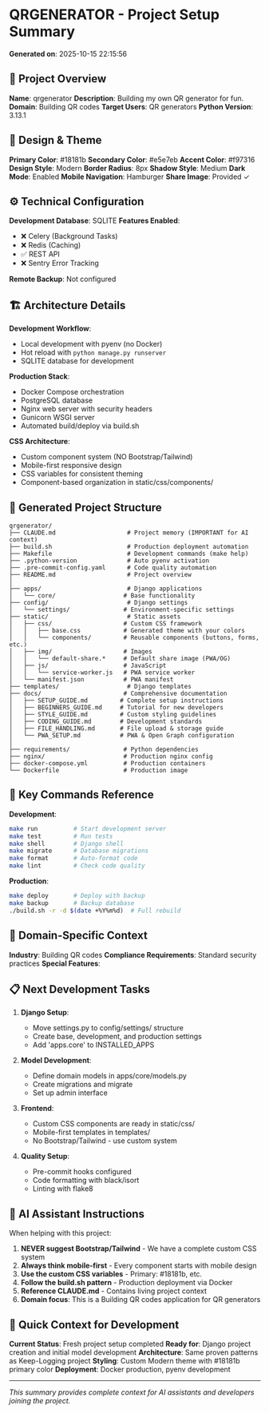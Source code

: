 # QRGENERATOR - Project Setup Summary

**Generated on**: 2025-10-15 22:15:56

## 🎯 Project Overview

**Name**: qrgenerator
**Description**: Building my own QR generator for fun.
**Domain**: Building QR codes
**Target Users**: QR generators
**Python Version**: 3.13.1

## 🎨 Design & Theme

**Primary Color**: #18181b
**Secondary Color**: #e5e7eb
**Accent Color**: #f97316
**Design Style**: Modern
**Border Radius**: 8px
**Shadow Style**: Medium
**Dark Mode**: Enabled
**Mobile Navigation**: Hamburger
**Share Image**: Provided ✓

## ⚙️ Technical Configuration

**Development Database**: SQLITE
**Features Enabled**:
- ❌ Celery (Background Tasks)
- ❌ Redis (Caching)
- ✅ REST API
- ❌ Sentry Error Tracking

**Remote Backup**: Not configured


## 🏗️ Architecture Details

**Development Workflow**:
- Local development with pyenv (no Docker)
- Hot reload with `python manage.py runserver`
- SQLITE database for development

**Production Stack**:
- Docker Compose orchestration
- PostgreSQL database
- Nginx web server with security headers
- Gunicorn WSGI server
- Automated build/deploy via build.sh

**CSS Architecture**:
- Custom component system (NO Bootstrap/Tailwind)
- Mobile-first responsive design
- CSS variables for consistent theming
- Component-based organization in static/css/components/

## 📁 Generated Project Structure

```
qrgenerator/
├── CLAUDE.md                    # Project memory (IMPORTANT for AI context)
├── build.sh                     # Production deployment automation
├── Makefile                     # Development commands (make help)
├── .python-version              # Auto pyenv activation
├── .pre-commit-config.yaml      # Code quality automation
├── README.md                    # Project overview
│
├── apps/                        # Django applications
│   └── core/                   # Base functionality
├── config/                      # Django settings
│   └── settings/               # Environment-specific settings
├── static/                      # Static assets
│   ├── css/                    # Custom CSS framework
│   │   ├── base.css            # Generated theme with your colors
│   │   └── components/         # Reusable components (buttons, forms, etc.)
│   ├── img/                    # Images
│   │   └── default-share.*     # Default share image (PWA/OG)
│   ├── js/                     # JavaScript
│   │   └── service-worker.js   # PWA service worker
│   └── manifest.json           # PWA manifest
├── templates/                   # Django templates
├── docs/                       # Comprehensive documentation
│   ├── SETUP_GUIDE.md         # Complete setup instructions
│   ├── BEGINNERS_GUIDE.md     # Tutorial for new developers
│   ├── STYLE_GUIDE.md         # Custom styling guidelines
│   ├── CODING_GUIDE.md        # Development standards
│   ├── FILE_HANDLING.md       # File upload & storage guide
│   └── PWA_SETUP.md           # PWA & Open Graph configuration
│
├── requirements/               # Python dependencies
├── nginx/                      # Production nginx config
├── docker-compose.yml          # Production containers
└── Dockerfile                  # Production image
```

## 🚀 Key Commands Reference

**Development**:
```bash
make run          # Start development server
make test         # Run tests
make shell        # Django shell
make migrate      # Database migrations
make format       # Auto-format code
make lint         # Check code quality
```

**Production**:
```bash
make deploy       # Deploy with backup
make backup       # Backup database
./build.sh -r -d $(date +%Y%m%d)  # Full rebuild
```

## 🎯 Domain-Specific Context

**Industry**: Building QR codes
**Compliance Requirements**: Standard security practices
**Special Features**: 

## 📋 Next Development Tasks

1. **Django Setup**:
   - Move settings.py to config/settings/ structure
   - Create base, development, and production settings
   - Add 'apps.core' to INSTALLED_APPS

2. **Model Development**:
   - Define domain models in apps/core/models.py
   - Create migrations and migrate
   - Set up admin interface

3. **Frontend**:
   - Custom CSS components are ready in static/css/
   - Mobile-first templates in templates/
   - No Bootstrap/Tailwind - use custom system

4. **Quality Setup**:
   - Pre-commit hooks configured
   - Code formatting with black/isort
   - Linting with flake8

## 🤖 AI Assistant Instructions

When helping with this project:

1. **NEVER suggest Bootstrap/Tailwind** - We have a complete custom CSS system
2. **Always think mobile-first** - Every component starts with mobile design
3. **Use the custom CSS variables** - Primary: #18181b, etc.
4. **Follow the build.sh pattern** - Production deployment via Docker
5. **Reference CLAUDE.md** - Contains living project context
6. **Domain focus**: This is a Building QR codes application for QR generators

## 🔧 Quick Context for Development

**Current Status**: Fresh project setup completed
**Ready for**: Django project creation and initial model development
**Architecture**: Same proven patterns as Keep-Logging project
**Styling**: Custom Modern theme with #18181b primary color
**Deployment**: Docker production, pyenv development

---

*This summary provides complete context for AI assistants and developers joining the project.*
